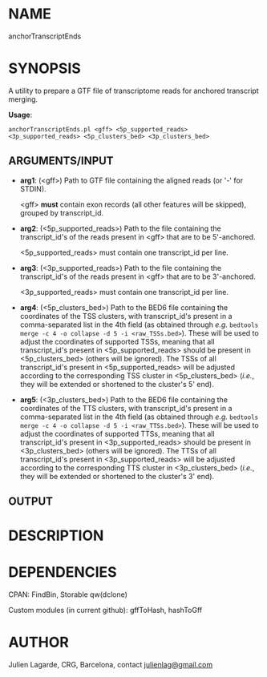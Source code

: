 # NAME

anchorTranscriptEnds

# SYNOPSIS

A utility to prepare a GTF file of transcriptome reads for anchored transcript merging.

**Usage**:

`anchorTranscriptEnds.pl <gff> <5p_supported_reads> <3p_supported_reads> <5p_clusters_bed> <3p_clusters_bed>`

## ARGUMENTS/INPUT

- **arg1**: (&lt;gff>) Path to GTF file containing the aligned reads (or '-' for STDIN).

    &lt;gff> **must** contain exon records (all other features will be skipped), grouped by transcript\_id.

- **arg2**: (<5p\_supported\_reads>) Path to the file containing the transcript\_id's of the reads present in &lt;gff> that are to be 5'-anchored.

    <5p\_supported\_reads> must contain one transcript\_id per line.

- **arg3**: (<3p\_supported\_reads>) Path to the file containing the transcript\_id's of the reads present in &lt;gff> that are to be 3'-anchored.

    <3p\_supported\_reads> must contain one transcript\_id per line.

- **arg4**: (<5p\_clusters\_bed>) Path to the BED6 file containing the coordinates of the TSS clusters, with transcript\_id's present in a comma-separated list in the 4th field (as obtained through _e.g._ `bedtools merge -c 4 -o collapse -d 5 -i <raw_TSSs.bed>`). These will be used to adjust the coordinates of supported TSSs, meaning that all transcript\_id's present in <5p\_supported\_reads> should be present in <5p\_clusters\_bed> (others will be ignored). The TSSs of all transcript\_id's present in <5p\_supported\_reads> will be adjusted according to the corresponding TSS cluster in <5p\_clusters\_bed> (_i.e._, they will be extended or shortened to the cluster's 5' end).
- **arg5**: (<3p\_clusters\_bed>) Path to the BED6 file containing the coordinates of the TTS clusters, with transcript\_id's present in a comma-separated list in the 4th field (as obtained through _e.g._ `bedtools merge -c 4 -o collapse -d 5 -i <raw_TTSs.bed>`). These will be used to adjust the coordinates of supported TTSs, meaning that all transcript\_id's present in <3p\_supported\_reads> should be present in <3p\_clusters\_bed> (others will be ignored). The TTSs of all transcript\_id's present in <3p\_supported\_reads> will be adjusted according to the corresponding TTS cluster in <3p\_clusters\_bed> (_i.e._, they will be extended or shortened to the cluster's 3' end).

## OUTPUT

# DESCRIPTION

# DEPENDENCIES

CPAN: FindBin, Storable qw(dclone)

Custom modules (in current github): gffToHash, hashToGff

# AUTHOR

Julien Lagarde, CRG, Barcelona, contact julienlag@gmail.com
